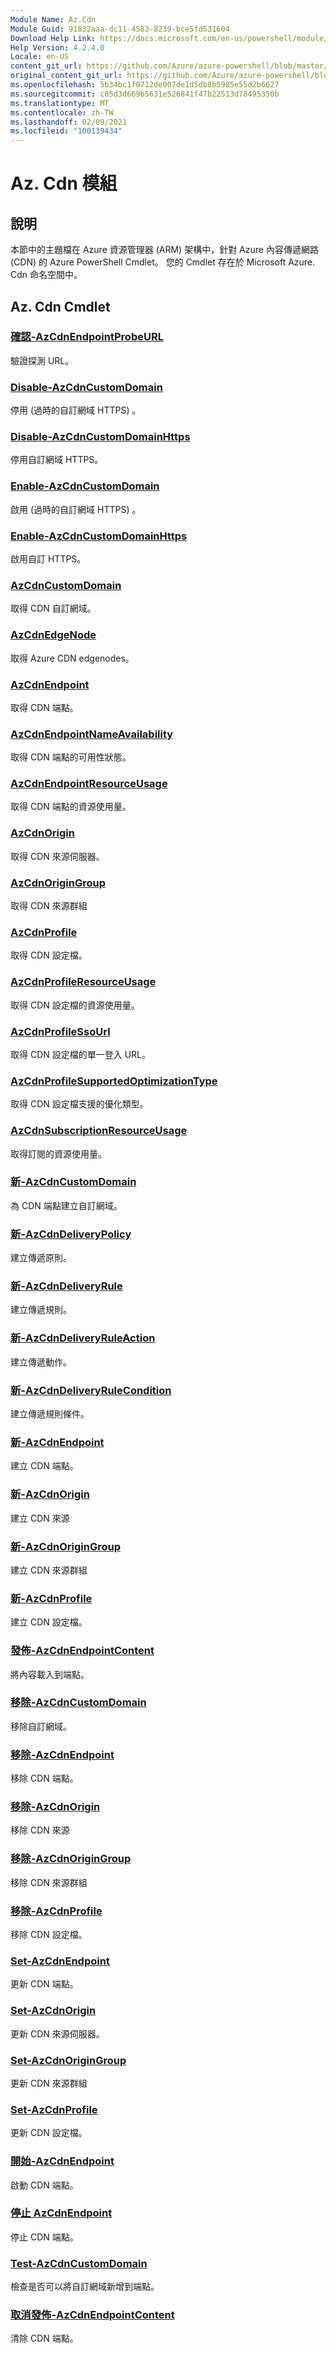 ```yaml
---
Module Name: Az.Cdn
Module Guid: 91832aaa-dc11-4583-8239-bce5fd531604
Download Help Link: https://docs.microsoft.com/en-us/powershell/module/az.cdn
Help Version: 4.2.4.0
Locale: en-US
content_git_url: https://github.com/Azure/azure-powershell/blob/master/src/Cdn/Cdn/help/Az.Cdn.md
original_content_git_url: https://github.com/Azure/azure-powershell/blob/master/src/Cdn/Cdn/help/Az.Cdn.md
ms.openlocfilehash: 5b34bc1f0712de007de1d5db8b5985e55d2b6627
ms.sourcegitcommit: c05d3d669b5631e526841f47b22513d78495350b
ms.translationtype: MT
ms.contentlocale: zh-TW
ms.lasthandoff: 02/09/2021
ms.locfileid: "100139434"
---
```

# Az. Cdn 模組
## 說明
本節中的主題檔在 Azure 資源管理器 (ARM) 架構中，針對 Azure 內容傳遞網路 (CDN) 的 Azure PowerShell Cmdlet。 您的 Cmdlet 存在於 Microsoft Azure. Cdn 命名空間中。

## Az. Cdn Cmdlet
### [確認-AzCdnEndpointProbeURL](Confirm-AzCdnEndpointProbeURL.md)
驗證探測 URL。

### [Disable-AzCdnCustomDomain](Disable-AzCdnCustomDomain.md)
停用 (過時的自訂網域 HTTPS) 。

### [Disable-AzCdnCustomDomainHttps](Disable-AzCdnCustomDomainHttps.md)
停用自訂網域 HTTPS。

### [Enable-AzCdnCustomDomain](Enable-AzCdnCustomDomain.md)
啟用 (過時的自訂網域 HTTPS) 。

### [Enable-AzCdnCustomDomainHttps](Enable-AzCdnCustomDomainHttps.md)
啟用自訂 HTTPS。

### [AzCdnCustomDomain](Get-AzCdnCustomDomain.md)
取得 CDN 自訂網域。

### [AzCdnEdgeNode](Get-AzCdnEdgeNode.md)
取得 Azure CDN edgenodes。

### [AzCdnEndpoint](Get-AzCdnEndpoint.md)
取得 CDN 端點。

### [AzCdnEndpointNameAvailability](Get-AzCdnEndpointNameAvailability.md)
取得 CDN 端點的可用性狀態。

### [AzCdnEndpointResourceUsage](Get-AzCdnEndpointResourceUsage.md)
取得 CDN 端點的資源使用量。

### [AzCdnOrigin](Get-AzCdnOrigin.md)
取得 CDN 來源伺服器。

### [AzCdnOriginGroup](Get-AzCdnOriginGroup.md)
取得 CDN 來源群組

### [AzCdnProfile](Get-AzCdnProfile.md)
取得 CDN 設定檔。

### [AzCdnProfileResourceUsage](Get-AzCdnProfileResourceUsage.md)
取得 CDN 設定檔的資源使用量。

### [AzCdnProfileSsoUrl](Get-AzCdnProfileSsoUrl.md)
取得 CDN 設定檔的單一登入 URL。

### [AzCdnProfileSupportedOptimizationType](Get-AzCdnProfileSupportedOptimizationType.md)
取得 CDN 設定檔支援的優化類型。

### [AzCdnSubscriptionResourceUsage](Get-AzCdnSubscriptionResourceUsage.md)
取得訂閱的資源使用量。

### [新-AzCdnCustomDomain](New-AzCdnCustomDomain.md)
為 CDN 端點建立自訂網域。

### [新-AzCdnDeliveryPolicy](New-AzCdnDeliveryPolicy.md)
建立傳遞原則。

### [新-AzCdnDeliveryRule](New-AzCdnDeliveryRule.md)
建立傳遞規則。

### [新-AzCdnDeliveryRuleAction](New-AzCdnDeliveryRuleAction.md)
建立傳遞動作。

### [新-AzCdnDeliveryRuleCondition](New-AzCdnDeliveryRuleCondition.md)
建立傳遞規則條件。

### [新-AzCdnEndpoint](New-AzCdnEndpoint.md)
建立 CDN 端點。

### [新-AzCdnOrigin](New-AzCdnOrigin.md)
建立 CDN 來源

### [新-AzCdnOriginGroup](New-AzCdnOriginGroup.md)
建立 CDN 來源群組

### [新-AzCdnProfile](New-AzCdnProfile.md)
建立 CDN 設定檔。

### [發佈-AzCdnEndpointContent](Publish-AzCdnEndpointContent.md)
將內容載入到端點。

### [移除-AzCdnCustomDomain](Remove-AzCdnCustomDomain.md)
移除自訂網域。

### [移除-AzCdnEndpoint](Remove-AzCdnEndpoint.md)
移除 CDN 端點。

### [移除-AzCdnOrigin](Remove-AzCdnOrigin.md)
移除 CDN 來源

### [移除-AzCdnOriginGroup](Remove-AzCdnOriginGroup.md)
移除 CDN 來源群組

### [移除-AzCdnProfile](Remove-AzCdnProfile.md)
移除 CDN 設定檔。

### [Set-AzCdnEndpoint](Set-AzCdnEndpoint.md)
更新 CDN 端點。

### [Set-AzCdnOrigin](Set-AzCdnOrigin.md)
更新 CDN 來源伺服器。

### [Set-AzCdnOriginGroup](Set-AzCdnOriginGroup.md)
更新 CDN 來源群組

### [Set-AzCdnProfile](Set-AzCdnProfile.md)
更新 CDN 設定檔。

### [開始-AzCdnEndpoint](Start-AzCdnEndpoint.md)
啟動 CDN 端點。

### [停止 AzCdnEndpoint](Stop-AzCdnEndpoint.md)
停止 CDN 端點。

### [Test-AzCdnCustomDomain](Test-AzCdnCustomDomain.md)
檢查是否可以將自訂網域新增到端點。

### [取消發佈-AzCdnEndpointContent](Unpublish-AzCdnEndpointContent.md)
清除 CDN 端點。

